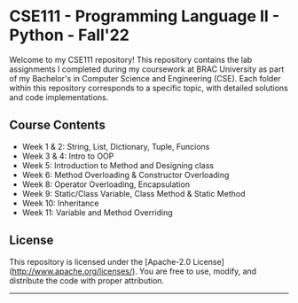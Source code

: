 # CSE111 - Programming Language II - Python - Fall'22

Welcome to my CSE111 repository! This repository contains the lab assignments I completed during my coursework at BRAC University as part of my Bachelor's in Computer Science and Engineering (CSE). Each folder within this repository corresponds to a specific topic, with detailed solutions and code implementations.

## Course Contents
- Week 1 & 2: String, List, Dictionary, Tuple, Funcions
- Week 3 & 4: Intro to OOP
- Week 5: Introduction to Method and Designing class
- Week 6: Method Overloading & Constructor Overloading
- Week 8: Operator Overloading, Encapsulation
- Week 9: Static/Class Variable, Class Method & Static Method
- Week 10: Inheritance
- Week 11: Variable and Method Overriding


## License

This repository is licensed under the [Apache-2.0 License] (http://www.apache.org/licenses/). You are free to use, modify, and distribute the code with proper attribution.

---
